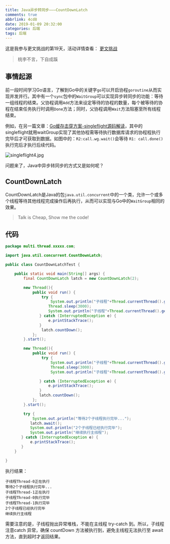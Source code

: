 ```yaml
---
title: Java异步转同步———CountDownLatch
comments: true
abbrlink: 4cd8
date: 2019-01-09 20:32:00
categories: 后端
tags: 后端
---
```


这是我参与更文挑战的第19天，活动详情查看： [更文挑战](https://juejin.cn/post/6967194882926444557)

> 桃李不言，下自成蹊

## 事情起源

前一段时间学习Go语言，了解到Go中的关键字`go`可以开启协程`goroutine`从而实现并发并行。其中有一个`sync`包中的`WaitGroup`可以实现异步转同步的功能：等待一组线程的结束。父协程调用`Add`方法来设定等待的协程的数量，每个被等待的协程在结束任务执行时调用`Done`方法；同时，父协程调用`Wait`方法阻塞至所有线程结束。

例如，在另一篇文章：[Go缓存击穿方案-singleflight源码解读](https://juejin.cn/post/6971002900608712711)，其中的singleflight就用waitGroup实现了其他协程需等待执行数据库请求的协程程执行完毕后才可获取到数据。如图中的：`R2:call.wg.wait()`会等待 `R1: call.done()`执行完后才执行后续代码。

![singleflight4.jpg](https://p6-juejin.byteimg.com/tos-cn-i-k3u1fbpfcp/5274a0078fc34ce78a297feec238791c~tplv-k3u1fbpfcp-watermark.image)



问题来了，Java中异步转同步的方式又是如何呢？



## CountDownLatch

CountDownLatch是Java的包`java.util.concurrent`中的一个类，允许一个或多个线程等待其他线程完成操作后再执行，从而可以实现与Go中的`WaitGroup`相同的效果。

> Talk is Cheap, Show me the code!

## 代码

```java
package multi.thread.xxxxx.com;

import java.util.concurrent.CountDownLatch;

public class CountDownLatchTest {

	public static void main(String[] args) {
		final CountDownLatch latch = new CountDownLatch(2);

        new Thread(){
            public void run() {
                try {
                    System.out.println("子线程"+Thread.currentThread().getName()+"正在执行");
                   Thread.sleep(3000);
                   System.out.println("子线程"+Thread.currentThread().getName()+"执行完毕");
               } catch (InterruptedException e) {
                   e.printStackTrace();
               }
                latch.countDown();
            };
        }.start();

        new Thread(){
            public void run() {
                try {
                    System.out.println("子线程"+Thread.currentThread().getName()+"正在执行");
                    Thread.sleep(3000);
                    System.out.println("子线程"+Thread.currentThread().getName()+"执行完毕");

               } catch (InterruptedException e) {
                   e.printStackTrace();
               }
               latch.countDown();
            };
        }.start();

        try {
            System.out.println("等待2个子线程执行完毕...");
           latch.await();
           System.out.println("2个子线程已经执行完毕");
           System.out.println("继续执行主线程");
       } catch (InterruptedException e) {
           e.printStackTrace();
       }
    }

}
```

执行结果：

```shell
子线程Thread-0正在执行
等待2个子线程执行完毕...
子线程Thread-1正在执行
子线程Thread-0执行完毕
子线程Thread-1执行完毕
2个子线程已经执行完毕
继续执行主线程
```

需要注意的是，子线程抛出异常堆栈，不能在主线程 try-catch 到。所以，子线程注意catch 异常，确保 countDown 方法被执行到，避免主线程无法执行至 await 方法，直到超时才返回结果。
